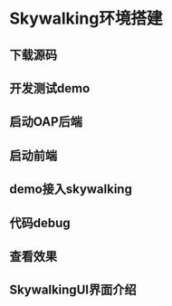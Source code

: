 # Skywalking环境搭建



## 下载源码

## 开发测试demo

## 启动OAP后端

## 启动前端

## demo接入skywalking

## 代码debug

## 查看效果

## SkywalkingUI界面介绍

